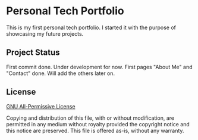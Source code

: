 # Personal Tech Portfolio

This is my first personal tech portfolio. I started it with the purpose of showcasing my future projects.

## Project Status

First commit done. Under development for now. First pages "About Me" and "Contact" done. Will add the others later on.


## License

[GNU All-Permissive License](https://www.gnu.org/prep/maintain/html_node/License-Notices-for-Other-Files.html)

Copying and distribution of this file, with or without modification,
are permitted in any medium without royalty provided the copyright
notice and this notice are preserved.  This file is offered as-is,
without any warranty.
